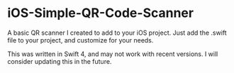 # iOS-Simple-QR-Code-Scanner
A basic QR scanner I created to add to your iOS project.
Just add the .swift file to your project, and customize for your needs.

This was written in Swift 4, and may not work with recent versions. I will consider updating this in the future.
